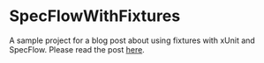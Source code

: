 # SpecFlowWithFixtures
A sample project for a blog post about using fixtures with xUnit and SpecFlow. Please read the post [here](https://blog.duijzer.com/posts/specflow-xunit-fixtures/).
